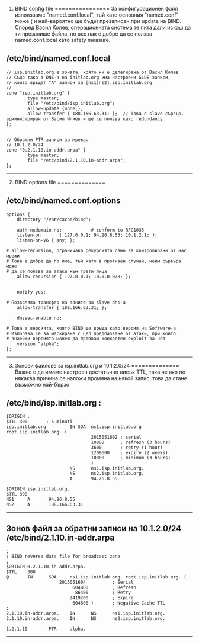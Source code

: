 1. BIND config file
================
За конфигурационен файл използваме "named.conf.local", тъй като основния "named.conf" може
( и най-вероятно ще бъде) презаписан при update на BIND. Според Васил Колев, операционната 
система те пита дали искаш да ти презапише файла, но все пак е добре да се ползва named.conf.local
като safety measure. 

/etc/bind/named.conf.local
-----------------------
	// isp.initlab.org е зоната, която ни е делегирана от Васил Колев
	// Също така в DNS-а на initlab.org има настроени GLUE записи, 
	// които връщат "А" записи за [ns1|ns2].isp.initlab.org
	//
	zone "isp.initlab.org" {
	        type master;
	        file "/etc/bind/isp.initlab.org";
	        allow-update {none;};
	        allow-transfer { 188.166.63.31; };	// Това е slave сървър, администриран от Васил Илиев и ще се ползва като redundancy
	};

	
	// Обратни PTR записи за мрежа:
	// 10.1.2.0/24 
	zone "0.2.1.10.in-addr.arpa" {
	        type master;
	        file "/etc/bind/2.1.10.in-addr.arpa";
	};
-----------------------


2. BIND options file
==============

/etc/bind/named.conf.options
-----------------------
	options {
        directory "/var/cache/bind";

        auth-nxdomain no;    		# conform to RFC1035
        listen-on       { 127.0.0.1; 94.26.8.55; 10.1.2.1; };
        listen-on-v6 { any; };

	# allow-recursion, ограничава рекурсията само за контролирани от нас мрежи
	# Това е добре да го има, тъй като в противен случай, нейм сървъра може
	# да се ползва за атаки към трети лица
        allow-recursion { 127.0.0.1; 10.0.0.0/8; };


        notify yes;

	# Позволява трансфер на зоните за slave dns-а
        allow-transfer { 188.166.63.31; };

        dnssec-enable no;

	# Това е версията, която BIND ще връща като версия на Software-а
	# Използва се за маскиране с цел предпазване от атаки, при които
	# знаейки версията можеш да пробваш конкретен exploit за нея
        version "alpha";
	};
-----------------------


3. Зонови файлове за  isp.initlab.org и 10.1.2.0/24 
==============
Важно е да имаме настроен достатъчно нисък TTL, така че ако по някаква причина
се наложи промяна на някой запис, това да стане възможно най-бързо

/etc/bind/isp.initlab.org :
-----------------------
	$ORIGIN .
	$TTL 300       ; 5 minuti
	isp.initlab.org         IN SOA  ns1.isp.initlab.org root.isp.initlab.org. (
	                                2015051602 ; serial
	                                10800      ; refresh (3 hours)
	                                3600       ; retry (1 hour)
	                                1209600    ; expire (2 weeks)
	                                10800      ; minimum (3 hours)
	                                )
	                        NS      ns1.isp.initlab.org.
	                        NS      ns2.isp.initlab.org.
	                        A       94.26.8.55
	
	$ORIGIN isp.initlab.org.		
	$TTL 300
	NS1     A       94.26.8.55
	NS2     A       188.166.63.31
-----------------------


Зонов файл за обратни записи на 10.1.2.0/24
/etc/bind/2.1.10.in-addr.arpa  
-----------------------
	;
	; BIND reverse data file for broadcast zone
	;
	$ORIGIN 0.2.1.10.in-addr.arpa.
	$TTL    300
	@       IN      SOA     ns1.isp.initlab.org. root.isp.initlab.org. (
	                    2015051604          ; Serial
	                         604800         ; Refresh
	                          86400         ; Retry
	                        2419200         ; Expire
	                         604800 )       ; Negative Cache TTL
	;
	2.1.10.in-addr.arpa.    IN      NS      ns1.isp.initlab.org.
	2.1.10.in-addr.arpa.    IN      NS      ns2.isp.initlab.org.
	
	1.2.1.10        PTR     alpha.
-----------------------

